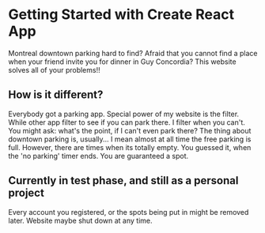# Getting Started with Create React App

Montreal downtown parking hard to find?
Afraid that you cannot find a place when your friend invite you for dinner in Guy Concordia?
This website solves all of your problems!!

## How is it different?

Everybody got a parking app. Special power of my website is the filter. While other app filter to see if you can park there. I filter when you can't.
You might ask: what's the point, if I can't even park there? The thing about downtown parking is, usually... I mean almost at all time the free parking is full.
However, there are times when its totally empty. You guessed it, when the 'no parking' timer ends. You are guaranteed a spot. 

## Currently in test phase, and still as a personal project

Every account you registered, or the spots being put in might be removed later. Website maybe shut down at any time.
